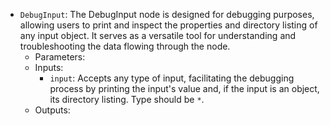 - `DebugInput`: The DebugInput node is designed for debugging purposes, allowing users to print and inspect the properties and directory listing of any input object. It serves as a versatile tool for understanding and troubleshooting the data flowing through the node.
    - Parameters:
    - Inputs:
        - `input`: Accepts any type of input, facilitating the debugging process by printing the input's value and, if the input is an object, its directory listing. Type should be `*`.
    - Outputs:
